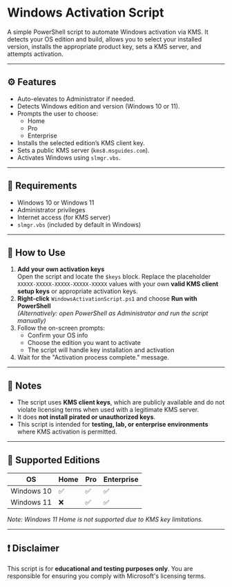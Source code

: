 # Windows Activation Script
A simple PowerShell script to automate Windows activation via KMS. It detects your OS edition and build, allows you to select your installed version, installs the appropriate product key, sets a KMS server, and attempts activation.

---
## ⚙️ Features
- Auto-elevates to Administrator if needed.
- Detects Windows edition and version (Windows 10 or 11).
- Prompts the user to choose:
    - Home
    - Pro
    - Enterprise
- Installs the selected edition’s KMS client key.
- Sets a public KMS server (`kms8.msguides.com`).
- Activates Windows using `slmgr.vbs`.
---
## 🧪 Requirements
- Windows 10 or Windows 11
- Administrator privileges
- Internet access (for KMS server)
- `slmgr.vbs` (included by default in Windows)
---
## 🚀 How to Use

1. **Add your own activation keys**  
	Open the script and locate the `$keys` block. Replace the placeholder `XXXXX-XXXXX-XXXXX-XXXXX-XXXXX` values with your own **valid KMS client setup keys** or appropriate activation keys.
2. **Right-click** `WindowsActivationScript.ps1` and choose **Run with PowerShell**  
    _(Alternatively: open PowerShell as Administrator and run the script manually)_
3. Follow the on-screen prompts:
    - Confirm your OS info
    - Choose the edition you want to activate
    - The script will handle key installation and activation
4. Wait for the "Activation process complete." message.
---
## 🔐 Notes
- The script uses **KMS client keys**, which are publicly available and do not violate licensing terms when used with a legitimate KMS server.
- It does **not install pirated or unauthorized keys**.
- This script is intended for **testing, lab, or enterprise environments** where KMS activation is permitted.
---
## 🧩 Supported Editions

|OS|Home|Pro|Enterprise|
|---|---|---|---|
|Windows 10|✅|✅|✅|
|Windows 11|❌|✅|✅|

_Note: Windows 11 Home is not supported due to KMS key limitations._

---
## ❗ Disclaimer
This script is for **educational and testing purposes only**. You are responsible for ensuring you comply with Microsoft's licensing terms.